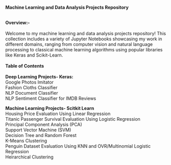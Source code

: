 **Machine Learning and Data Analysis Projects Repository** <br><br>

**Overview:-** <br><br>
Welcome to my machine learning and data analysis projects repository! This collection includes a variety of Jupyter Notebooks showcasing my work in different domains, ranging from computer vision and natural language processing to classical machine learning algorithms using popular libraries like Keras and Scikit-Learn.
<br><br>
**Table of Contents**
<br><br>
**Deep Learning Projects- Keras:** <br>
Google Photos Imitator<br>
Fashion Cloths Classifier <br>
NLP Document Classifier <br>
NLP Sentiment Classifier for IMDB Reviews <br>

**Machine Learning Projects- Scitkit Learn** <br>
Housing Price Evaluation Using Linear Regression<br>
Titanic Passenger Survival Evaluation Using Logistic Regression <br>
Principal Component Analysis (PCA) <br>
Support Vector Machine (SVM)<br>
Decision Tree and Random Forest<br>
K-Means Clustering<br>
Penguin Dataset Evaluation Using KNN and OVR/Multinomial Logistic Regression<br>
Heirarchical Clustering<br>
